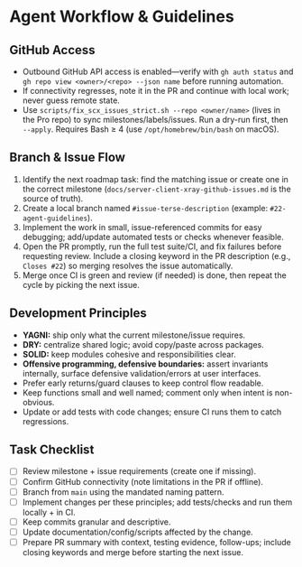 # Agent Workflow & Guidelines

## GitHub Access
- Outbound GitHub API access is enabled—verify with `gh auth status` and `gh repo view <owner>/<repo> --json name` before running automation.
- If connectivity regresses, note it in the PR and continue with local work; never guess remote state.
- Use `scripts/fix_scx_issues_strict.sh --repo <owner/name>` (lives in the Pro repo) to sync milestones/labels/issues. Run a dry-run first, then `--apply`. Requires Bash ≥ 4 (use `/opt/homebrew/bin/bash` on macOS).

## Branch & Issue Flow
1. Identify the next roadmap task: find the matching issue or create one in the correct milestone (`docs/server-client-xray-github-issues.md` is the source of truth).
2. Create a local branch named `#issue-terse-description` (example: `#22-agent-guidelines`).
3. Implement the work in small, issue-referenced commits for easy debugging; add/update automated tests or checks whenever feasible.
4. Open the PR promptly, run the full test suite/CI, and fix failures before requesting review. Include a closing keyword in the PR description (e.g., `Closes #22`) so merging resolves the issue automatically.
5. Merge once CI is green and review (if needed) is done, then repeat the cycle by picking the next issue.

## Development Principles
- **YAGNI:** ship only what the current milestone/issue requires.
- **DRY:** centralize shared logic; avoid copy/paste across packages.
- **SOLID:** keep modules cohesive and responsibilities clear.
- **Offensive programming, defensive boundaries:** assert invariants internally, surface defensive validation/errors at user interfaces.
- Prefer early returns/guard clauses to keep control flow readable.
- Keep functions small and well named; comment only when intent is non-obvious.
- Update or add tests with code changes; ensure CI runs them to catch regressions.

## Task Checklist
- [ ] Review milestone + issue requirements (create one if missing).
- [ ] Confirm GitHub connectivity (note limitations in the PR if offline).
- [ ] Branch from `main` using the mandated naming pattern.
- [ ] Implement changes per these principles; add tests/checks and run them locally + in CI.
- [ ] Keep commits granular and descriptive.
- [ ] Update documentation/config/scripts affected by the change.
- [ ] Prepare PR summary with context, testing evidence, follow-ups; include closing keywords and merge before starting the next issue.
